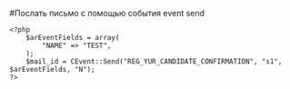 #Послать письмо с помощью события event send
```
<?php 
    $arEventFields = array(
        "NAME" => "TEST",    
    );
    $mail_id = CEvent::Send("REG_YUR_CANDIDATE_CONFIRMATION", "s1", $arEventFields, "N");
?>
```
